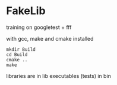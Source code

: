 # FakeLib
training on googletest + fff

with gcc, make and cmake installed


    mkdir Build
    cd Build
    cmake ..
    make


libraries are in lib
executables (tests) in bin
